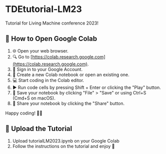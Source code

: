 # TDEtutorial-LM23
Tutorial for Living Machine conference 2023! 

## 📝 How to Open Google Colab

1. 🌐 Open your web browser.
2. 🔍 Go to [https://colab.research.google.com](https://colab.research.google.com).
3. 📲 Sign in to your Google Account.
4. 📝 Create a new Colab notebook or open an existing one.
5. 💻 Start coding in the Colab editor.
6. ▶️ Run code cells by pressing Shift + Enter or clicking the "Play" button.
7. 💾 Save your notebook by clicking "File" > "Save" or using Ctrl+S (Cmd+S on macOS).
8. 🤝 Share your notebook by clicking the "Share" button.

Happy coding! 🚀✨

## 📝 Upload the Tutorial 

1. Upload tutorialLM2023.ipynb on your Google Colab
2. Follow the instructions on the tutorial and enjoy 🚀
